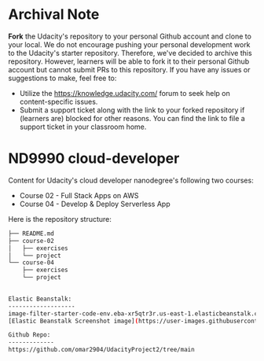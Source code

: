 # Archival Note
**Fork** the Udacity's repository to your personal Github account and clone to your local. We do not encourage pushing your personal development work to the Udacity's starter repository. Therefore, we've decided to archive this repository. However, learners will be able to fork it to their personal Github account but cannot submit PRs to this repository. If you have any issues or suggestions to make, feel free to:
- Utilize the https://knowledge.udacity.com/ forum to seek help on content-specific issues.
- Submit a support ticket along with the link to your forked repository if (learners are) blocked for other reasons. You can find the link to file a support ticket in your classroom home. 

# ND9990 cloud-developer
Content for Udacity's cloud developer nanodegree's following two courses:
* Course 02 - Full Stack Apps on AWS
* Course 04 - Develop & Deploy Serverless App

Here is the repository structure:
```bash
├── README.md
├── course-02
│   ├── exercises
│   └── project
└── course-04
    ├── exercises
    └── project
    

Elastic Beanstalk:
-------------------
image-filter-starter-code-env.eba-xr5qtr3r.us-east-1.elasticbeanstalk.com 
[Elastic Beanstalk Screenshot image](https://user-images.githubusercontent.com/55881867/219316677-d81bec3e-3c29-4f20-8c83-d3b12abd36f2.png)

Github Repo:
-------------
https://github.com/omar2904/UdacityProject2/tree/main

